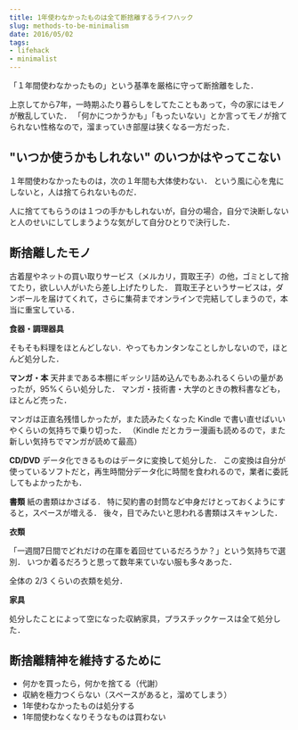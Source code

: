 ```yaml
---
title: 1年使わなかったものは全て断捨離するライフハック
slug: methods-to-be-minimalism
date: 2016/05/02
tags:
- lifehack
- minimalist
---
```


「１年間使わなかったもの」という基準を厳格に守って断捨離をした．

上京してから7年，一時期ふたり暮らしをしてたこともあって，今の家にはモノが散乱していた．
「何かにつかうかも」「もったいない」とか言ってモノが捨てられない性格なので，溜まっていき部屋は狭くなる一方だった．

## "いつか使うかもしれない" のいつかはやってこない

１年間使わなかったものは，次の１年間も大体使わない．
という風に心を鬼にしないと，人は捨てられないものだ．

人に捨ててもらうのは１つの手かもしれないが，自分の場合，自分で決断しないと人のせいにしてしまうような気がして自分ひとりで決行した．


## 断捨離したモノ

古着屋やネットの買い取りサービス（メルカリ，買取王子）の他，ゴミとして捨てたり，欲しい人がいたら差し上げたりした．
買取王子というサービスは，ダンボールを届けてくれて，さらに集荷までオンラインで完結してしまうので，本当に重宝している．

**食器・調理器具**

そもそも料理をほとんどしない．やってもカンタンなことしかしないので，ほとんど処分した．

**マンガ・本**
天井まである本棚にギッシリ詰め込んでもあふれるくらいの量があったが，95%くらい処分した．
マンガ・技術書・大学のときの教科書なども，ほとんど売った．

マンガは正直名残惜しかったが，また読みたくなった Kindle で書い直せばいいやくらいの気持ちで乗り切った．
（Kindle だとカラー漫画も読めるので，また新しい気持ちでマンガが読めて最高）

**CD/DVD**
データ化できるものはデータに変換して処分した．
この変換は自分が使っているソフトだと，再生時間分データ化に時間を食われるので，業者に委託してもよかったかも．

**書類**
紙の書類はかさばる．
特に契約書の封筒など中身だけとっておくようにすると，スペースが増える．
後々，目でみたいと思われる書類はスキャンした．

**衣類**

「一週間7日間でどれだけの在庫を着回せているだろうか？」という気持ちで選別．
いつか着るだろうと思って数年来ていない服も多々あった．

全体の 2/3 くらいの衣類を処分．

**家具**

処分したことによって空になった収納家具，プラスチックケースは全て処分した．


## 断捨離精神を維持するために

- 何かを買ったら，何かを捨てる（代謝）
- 収納を極力つくらない（スペースがあると，溜めてしまう）
- 1年使わなかったものは処分する
- 1年間使わなくなりそうなものは買わない
